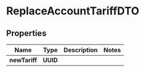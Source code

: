 

# ReplaceAccountTariffDTO


## Properties

| Name | Type | Description | Notes |
|------------ | ------------- | ------------- | -------------|
|**newTariff** | **UUID** |  |  |



